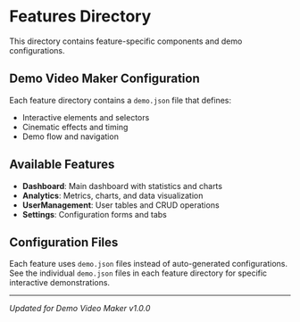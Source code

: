 # Features Directory

This directory contains feature-specific components and demo configurations.

## Demo Video Maker Configuration

Each feature directory contains a `demo.json` file that defines:
- Interactive elements and selectors
- Cinematic effects and timing
- Demo flow and navigation

## Available Features

- **Dashboard**: Main dashboard with statistics and charts
- **Analytics**: Metrics, charts, and data visualization
- **UserManagement**: User tables and CRUD operations  
- **Settings**: Configuration forms and tabs

## Configuration Files

Each feature uses `demo.json` files instead of auto-generated configurations. See the individual `demo.json` files in each feature directory for specific interactive demonstrations.

---
*Updated for Demo Video Maker v1.0.0*
